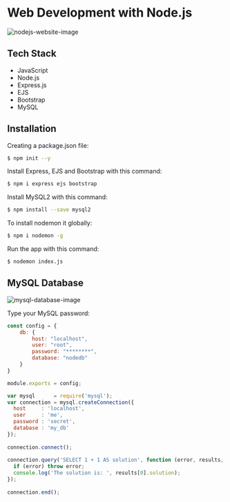# Web Development with Node.js

![nodejs-website-image](https://user-images.githubusercontent.com/91262816/198351584-06a8758e-27d0-4062-855e-e3f7aac33423.png)

## Tech Stack

- JavaScript
- Node.js
- Express.js
- EJS
- Bootstrap
- MySQL

## Installation

Creating a package.json file:
``` bash
$ npm init --y
```
Install Express, EJS and Bootstrap with this command:
``` bash
$ npm i express ejs bootstrap
```
Install MySQL2 with this command:
``` bash
$ npm install --save mysql2
```
To install nodemon it globally:
``` bash
$ npm i nodemon -g
```
Run the app with this command:
``` bash
$ nodemon index.js
```

## MySQL Database

![mysql-database-image](https://user-images.githubusercontent.com/91262816/198361239-598f6464-045b-4731-94ab-a3da10409bbd.png)

Type your MySQL password:
```js
const config = {
    db: {
        host: "localhost",
        user: "root",
        password: "********",
        database: "nodedb"
    }
}

module.exports = config;
```
```js
var mysql      = require('mysql');
var connection = mysql.createConnection({
  host     : 'localhost',
  user     : 'me',
  password : 'secret',
  database : 'my_db'
});
 
connection.connect();
 
connection.query('SELECT 1 + 1 AS solution', function (error, results, fields) {
  if (error) throw error;
  console.log('The solution is: ', results[0].solution);
});
 
connection.end();
```
